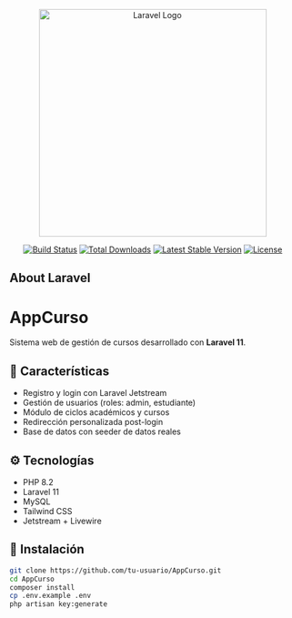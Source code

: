 <p align="center"><a href="https://laravel.com" target="_blank"><img src="https://raw.githubusercontent.com/laravel/art/master/logo-lockup/5%20SVG/2%20CMYK/1%20Full%20Color/laravel-logolockup-cmyk-red.svg" width="400" alt="Laravel Logo"></a></p>

<p align="center">
<a href="https://github.com/laravel/framework/actions"><img src="https://github.com/laravel/framework/workflows/tests/badge.svg" alt="Build Status"></a>
<a href="https://packagist.org/packages/laravel/framework"><img src="https://img.shields.io/packagist/dt/laravel/framework" alt="Total Downloads"></a>
<a href="https://packagist.org/packages/laravel/framework"><img src="https://img.shields.io/packagist/v/laravel/framework" alt="Latest Stable Version"></a>
<a href="https://packagist.org/packages/laravel/framework"><img src="https://img.shields.io/packagist/l/laravel/framework" alt="License"></a>
</p>

## About Laravel
 # AppCurso

Sistema web de gestión de cursos desarrollado con **Laravel 11**.

## 📌 Características

- Registro y login con Laravel Jetstream
- Gestión de usuarios (roles: admin, estudiante)
- Módulo de ciclos académicos y cursos
- Redirección personalizada post-login
- Base de datos con seeder de datos reales

## ⚙️ Tecnologías

- PHP 8.2
- Laravel 11
- MySQL
- Tailwind CSS
- Jetstream + Livewire

## 🚀 Instalación

```bash
git clone https://github.com/tu-usuario/AppCurso.git
cd AppCurso
composer install
cp .env.example .env
php artisan key:generate
